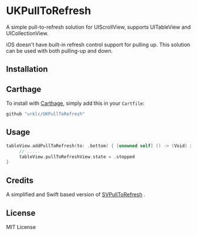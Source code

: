 # UKPullToRefresh

A simple pull-to-refresh solution for UIScrollView, supports UITableView and UICollectionView.

iOS doesn't have built-in refresh control support for pulling up. This solution can be used with both pulling-up and down.

## Installation

## Carthage
To install with [Carthage](https://github.com/Carthage/Carthage), simply add this in your `Cartfile`:
```ruby
github "urklc/UKPullToRefresh"
```

## Usage

```swift
tableView.addPullToRefresh(to: .bottom) { [unowned self] () -> (Void) in
     // .....
     tableView.pullToRefreshView.state = .stopped
}
```

## Credits

A simplified and Swift based version of [SVPullToRefresh](https://github.com/samvermette/SVPullToRefresh) .

## License

MIT License
